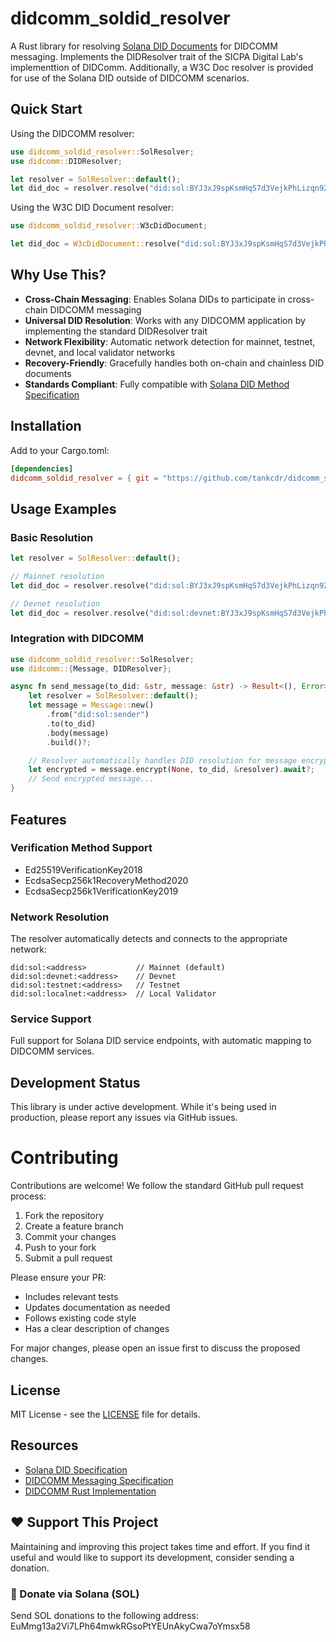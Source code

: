 # didcomm_soldid_resolver

A Rust library for resolving [Solana DID Documents](https://github.com/identity-com/sol-did) for DIDCOMM messaging. Implements the DIDResolver trait of the SICPA Digital Lab's implementtion of DIDComm. Additionally, a W3C Doc resolver is provided for use of the Solana DID outside of DIDCOMM scenarios.

## Quick Start

Using the DIDCOMM resolver:

```rust
use didcomm_soldid_resolver::SolResolver;
use didcomm::DIDResolver;

let resolver = SolResolver::default();
let did_doc = resolver.resolve("did:sol:BYJ3xJ9spKsmHqS7d3VejkPhLizqn9ZzE3QjaQp7iTuS").await?;
```

Using the W3C DID Document resolver:

```rust
use didcomm_soldid_resolver::W3cDidDocument;

let did_doc = W3cDidDocument::resolve("did:sol:BYJ3xJ9spKsmHqS7d3VejkPhLizqn9ZzE3QjaQp7iTuS").await?;
```

## Why Use This?

- **Cross-Chain Messaging**: Enables Solana DIDs to participate in cross-chain DIDCOMM messaging
- **Universal DID Resolution**: Works with any DIDCOMM application by implementing the standard DIDResolver trait
- **Network Flexibility**: Automatic network detection for mainnet, testnet, devnet, and local validator networks
- **Recovery-Friendly**: Gracefully handles both on-chain and chainless DID documents
- **Standards Compliant**: Fully compatible with [Solana DID Method Specification](https://github.com/identity-com/sol-did)

## Installation

Add to your Cargo.toml:

```toml
[dependencies]
didcomm_soldid_resolver = { git = "https://github.com/tankcdr/didcomm_soldid_resolver" }
```

## Usage Examples

### Basic Resolution

```rust
let resolver = SolResolver::default();

// Mainnet resolution
let did_doc = resolver.resolve("did:sol:BYJ3xJ9spKsmHqS7d3VejkPhLizqn9ZzE3QjaQp7iTuS").await?;

// Devnet resolution
let did_doc = resolver.resolve("did:sol:devnet:BYJ3xJ9spKsmHqS7d3VejkPhLizqn9ZzE3QjaQp7iTuS").await?;
```

### Integration with DIDCOMM

```rust
use didcomm_soldid_resolver::SolResolver;
use didcomm::{Message, DIDResolver};

async fn send_message(to_did: &str, message: &str) -> Result<(), Error> {
    let resolver = SolResolver::default();
    let message = Message::new()
        .from("did:sol:sender")
        .to(to_did)
        .body(message)
        .build()?;

    // Resolver automatically handles DID resolution for message encryption
    let encrypted = message.encrypt(None, to_did, &resolver).await?;
    // Send encrypted message...
}
```

## Features

### Verification Method Support

- Ed25519VerificationKey2018
- EcdsaSecp256k1RecoveryMethod2020
- EcdsaSecp256k1VerificationKey2019

### Network Resolution

The resolver automatically detects and connects to the appropriate network:

```
did:sol:<address>           // Mainnet (default)
did:sol:devnet:<address>    // Devnet
did:sol:testnet:<address>   // Testnet
did:sol:localnet:<address>  // Local Validator
```

### Service Support

Full support for Solana DID service endpoints, with automatic mapping to DIDCOMM services.

## Development Status

This library is under active development. While it's being used in production, please report any issues via GitHub issues.

# Contributing

Contributions are welcome! We follow the standard GitHub pull request process:

1. Fork the repository
2. Create a feature branch
3. Commit your changes
4. Push to your fork
5. Submit a pull request

Please ensure your PR:

- Includes relevant tests
- Updates documentation as needed
- Follows existing code style
- Has a clear description of changes

For major changes, please open an issue first to discuss the proposed changes.

## License

MIT License - see the [LICENSE](LICENSE) file for details.

## Resources

- [Solana DID Specification](https://g.identity.com/sol-did/)
- [DIDCOMM Messaging Specification](https://identity.foundation/didcomm-messaging/spec/)
- [DIDCOMM Rust Implementation](https://github.com/sicpa-dlab/didcomm-rust)

## ❤️ Support This Project

Maintaining and improving this project takes time and effort. If you find it useful and would like to support its development, consider sending a donation.

### 💸 Donate via Solana (SOL)

Send SOL donations to the following address: EuMmg13a2Vi7LPh64mwkRGsoPtYEUnAkyCwa7oYmsx58
